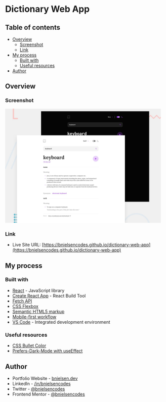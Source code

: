 # Dictionary Web App

## Table of contents

- [Overview](#overview)
  - [Screenshot](#screenshot)
  - [Link](#link)
- [My process](#my-process)
  - [Built with](#built-with)
  - [Useful resources](#useful-resources)
- [Author](#author)

## Overview

### Screenshot

![screenshot preview of Dictionary Web App](src/assets/images/preview.jpg)

### Link

- Live Site URL: [https://bnielsencodes.github.io/dictionary-web-app](https://bnielsencodes.github.io/dictionary-web-app)

## My process

### Built with

- [React](https://reactjs.org/) - JavaScript library
- [Create React App](https://create-react-app.dev/) - React Build Tool
- [Fetch API](https://developer.mozilla.org/en-US/docs/Web/API/Fetch_API)
- [CSS Flexbox](https://developer.mozilla.org/en-US/docs/Learn/CSS/CSS_layout/Flexbox)
- [Semantic HTML5 markup](https://www.w3schools.com/html/html5_semantic_elements.asp)
- [Mobile-first workflow](https://developer.mozilla.org/en-US/docs/Learn/CSS/CSS_layout/Responsive_Design)
- [VS Code](https://code.visualstudio.com/) - Integrated development environment

### Useful resources

- [CSS Bullet Color](https://www.w3schools.com/howto/howto_css_bullet_color.asp)
- [Prefers-Dark-Mode with useEffect](https://stackoverflow.com/questions/61117608/how-do-i-set-system-preference-dark-mode-in-a-react-app-but-also-allow-users-to)

## Author

- Portfolio Website - [bnielsen.dev](https://bnielsen.dev)
- LinkedIn - [/in/bnielsencodes](https://linkedin.com/in/bnielsencodes)
- Twitter - [@bnielsencodes](https://twitter.com/bnielsencodes)
- Frontend Mentor - [@bnielsencodes](https://www.frontendmentor.io/profile/bnielsencodes)
